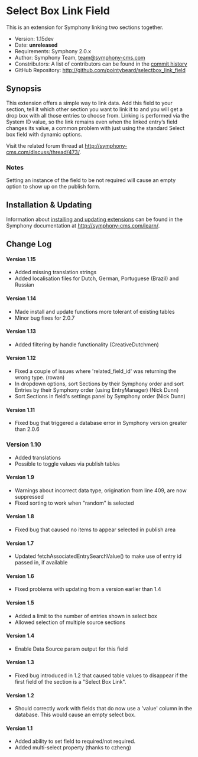 # Select Box Link Field #

This is an extension for Symphony linking two sections together.

- Version: 1.15dev
- Date: **unreleased**
- Requirements: Symphony 2.0.x
- Author: Symphony Team, team@symphony-cms.com
- Constributors: A list of contributors can be found in the [commit history](http://github.com/pointybeard/selectbox_link_field/commits/master)
- GitHub Repository: <http://github.com/pointybeard/selectbox_link_field>

## Synopsis

This extension offers a simple way to link data. Add this field to your section, tell it which other section you want to link it to and you will get a drop box with all those entries to choose from. Linking is performed via the System ID value, so the link remains even when the linked entry’s field changes its value, a common problem with just using the standard Select box field with dynamic options.

Visit the related forum thread at <http://symphony-cms.com/discuss/thread/473/>.

### Notes

Setting an instance of the field to be not required will cause an empty option to show up on the publish form.

## Installation & Updating

Information about [installing and updating extensions](http://symphony-cms.com/learn/tasks/view/install-an-extension/) can be found in the Symphony documentation at <http://symphony-cms.com/learn/>.

## Change Log

#### Version 1.15

- Added missing translation strings
- Added localisation files for Dutch, German, Portuguese (Brazil) and Russian 

#### Version 1.14	

- Made install and update functions more tolerant of existing tables
- Minor bug fixes for 2.0.7
		
#### Version 1.13

- Added filtering by handle functionality (CreativeDutchmen)
		
#### Version 1.12

- Fixed a couple of issues where 'related_field_id' was returning the wrong type. (rowan)
- In dropdown options, sort Sections by their Symphony order and sort Entries by their Symphony order (using EntryManager) (Nick Dunn)
- Sort Sections in field's settings panel by Symphony order (Nick Dunn)
		
#### Version 1.11

- Fixed bug that triggered a database error in Symphony version greater than 2.0.6

### Version 1.10

- Added translations
- Possible to toggle values via publish tables
		
#### Version 1.9

- Warnings about incorrect data type, origination from line 409, are now suppressed
- Fixed sorting to work when "random" is selected
		
#### Version 1.8

- Fixed bug that caused no items to appear selected in publish area
		
#### Version 1.7

- Updated fetchAssociatedEntrySearchValue() to make use of entry id passed in, if available

		
#### Version 1.6

- Fixed problems with updating from a version earlier than 1.4

#### Version 1.5

- Added a limit to the number of entries shown in select box
- Allowed selection of multiple source sections
		
#### Version 1.4

- Enable Data Source param output for this field
		
#### Version 1.3

- Fixed bug introduced in 1.2 that caused table values to disappear if the first field of the section is a "Select Box Link".
		
#### Version 1.2

- Should correctly work with fields that do now use a 'value' column in the database. This would cause an empty select box.
		
#### Version 1.1

- Added ability to set field to required/not required.
- Added multi-select property (thanks to czheng)
